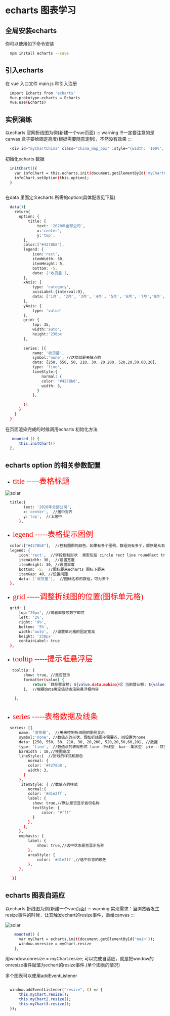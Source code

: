 # echarts 图表学习

## 全局安装echarts
你可以使用如下命令安装
```sh
  npm install echarts --save
```
## 引入echarts
在 vue 入口文件 main.js 种引入注册
```sh
  import Echarts from 'echarts'
  Vue.prototype.echarts = Echarts 
  Vue.use(Echarts)

```

## 实例演练
以echarts 官网折线图为例(新建一个vue页面)
:::  warning
  !!!一定要注意的是canvas 盒子要给固定高度(根据需要随意定制)，不然没有效果
:::
```sh
  <div id="myChartChina" class="china_map_box" :style="{width: '100%', height: '300px'}">
```
初始化echarts 数据
```sh
  initChart(){
    var infoChart = this.echarts.init(document.getElementById('myChartChina'));
    infoChart.setOption(this.option);
  }
    
```
在data 里面定义echarts 所需的option(具体配置见下篇)
```sh
  data(){
    return{
      option: {
          title: {
              text: '2020年全部公司',
              x:'center',
              y:'top',
        },
        color:["#4278b8"],
        legend: {
            icon:'rect',
            itemWidth: 30,
            itemHeight: 5,
            bottom: -5,
            data: ['收货量'],
        },
        xAxis: {
            type: 'category',
            axisLabel:{interval:0},
            data: ['1月', '2月', '3月', '4月', '5月', '6月', '7月','8月','9月','10月','11月','12月']
        },
        yAxis: {
            type: 'value'
        },
        grid: {
            top: 35,
            width:'auto',
            height:'230px'
        },
       
        series: [{
            name: '收货量',
            symbol:'none', //这句就是去掉点的
            data: [250, 550, 50, 210, 30, 20,200, 520,20,50,60,20],
            type: 'line',
            lineStyle:{
                normal: {
                color: '#4278b8',
                width: 3,
              }
            },
           
        }]
      }
    }
  }
```
在页面渲染完成的时候调用echarts 初始化方法
```sh
   mounted () {
      this.initChart()
  },
```

## echarts option 的相关参数配置
- <font face="黑体" color= red  size= 5>title     -----表格标题</font>

![solar](../../.vuepress/public/img/echarts2.png)

```sh
  title:{
        text: '2020年全部公司',
        x:'center',  //居中对齐
        y:'top',  //上居中
      },
```

- <font face="黑体" color= red  size= 5>legend     -----表格提示图例</font>
```sh
  color:["#4278b8"],  //控制图例的颜色，如果有多个图例，数组则有多个，顺序是从右到左
  legend: {
      icon:'rect',  //字段控制形状  类型包括 circle rect line roundRect triangle diamond pin arrow none,也可自定义图片 'image://'
      itemWidth: 30,  //设置宽度
      itemHeight: 30, //设置高度
      bottom: -5,  //图标距离echarts 图标下距离
      itemGap: 40, //设置间距
      data: ['收货量'],  //图标名称的数组，可为多个
  },
```
- <font face="黑体" color= red  size= 5>grid     -----调整折线图的位置(图标单元格)</font>
```sh
  grid: {
      top:"20px", //或者直接写数字即可
      left: '2%',
      right: '9%',
      bottom: '5%',
      width:'auto',  //设置单元格的固定宽高
      height: '230px'
      containLabel: true
  },
```
- <font face="黑体" color= red  size= 5>tooltip     -----提示框悬浮层</font>
```sh
   tooltip: {
        show: true, //是否显示
        formatter(value) {
            return `目标营业额: ${value.data.mubiao}亿 当前营业额: ${value.data.president}亿` ;
        },  //根据data绑定值动态渲染悬浮框内容
    
    },
    
```

- <font face="黑体" color= red  size= 5>series     -----表格数据及线条</font>
```sh
  series: [{
      name: '收货量',  //用来控制折线图的图例显示
      symbol:'none', //数值点的形状，假如折线图不需要点，则设置为none
      data: [250, 550, 50, 210, 30, 20,200, 520,20,50,60,20], //数据
      type: 'line',  //数值点的表现形式 line--折线型  bar--条状型  pie---饼型 scatter---散点图  effectScatter--涟漪特效散点图  radar--雷达图 tree--树状图 map--地图 lines--线路图...
      barWidth : 10,//柱图宽度
      lineStyle:{  //折线的样式和颜色
          normal: {
          color: '#4278b8',
          width: 3, 
        }
      },
       itemStyle: { //数值点的样式
          normal:{
          color: '#d1e2ff',
          label: {
            show: true,//默认是否显示省份名称    
            textStyle: {
                color: "#fff"
            }
          },
        },
      },
      emphasis: {
          label: {
              show: true,//选中状态是否显示名称
          },
          areaStyle: {
              color: '#d1e2ff',//选中状态的颜色
          },
      },
           
   }]
```

## echarts 图表自适应
以echarts 折线图为例(新建一个vue页面)
:::  warning
  实现需求：当浏览器发生resize事件的时候，让其触发echart的resize事件，重绘canvas
:::

![solar](../../.vuepress/public/img/echartsView.gif)

```sh
    mounted() {
      var myChart = echarts.init(document.getElementById('main'));
      window.onresize = myChart.resize
    },

```
用window.onresize = myChart.resize; 可以完成自适应，就是把window的onresize事件赋值为echart的resize事件.(单个图表的情况)

多个图表可以使用addEventListener
```sh

  window.addEventListener("resize", () => { 
      this.myChart.resize();  
      this.myChart2.resize();  
      this.myChart3.resize();
  });

```
